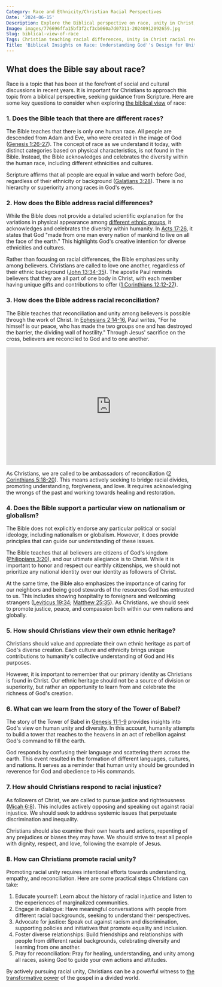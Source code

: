 ```yaml
---
Category: Race and Ethnicity/Christian Racial Perspectives
Date: '2024-06-15'
Description: Explore the Biblical perspective on race, unity in Christ, and reconciliation amidst racial differences. Discover insights on Christian identity, ethnic heritage, and the implications of Babel's dispersion on the diversity of races.
Image: images/776696ffa15bf3f2cf3cb060a7d07311-20240912092659.jpg
Slug: biblical-view-of-race
Tags: Christian teaching racial differences, Unity in Christ racial reconciliation, Biblical nationalism vs globalism, Christian identity ethnic heritage, Babel dispersion races Biblical
Title: 'Biblical Insights on Race: Understanding God''s Design for Unity'
---
```


## <h2>What does the Bible say about race?</h2>

Race is a topic that has been at the forefront of social and cultural discussions in recent years. It is important for Christians to approach this topic from a biblical perspective, seeking guidance from Scripture. Here are some key questions to consider when exploring [the biblical view](/critiquing-racial-ideologies) of race:

### <h3>1. Does the Bible teach that there are different races?</h3>

The Bible teaches that there is only one human race. All people are descended from Adam and Eve, who were created in the image of God ([Genesis 1:26-27](https://www.bibleref.com/Genesis/1/Genesis-1-26.html)). The concept of race as we understand it today, with distinct categories based on physical characteristics, is not found in the Bible. Instead, the Bible acknowledges and celebrates the diversity within the human race, including different ethnicities and cultures.

Scripture affirms that all people are equal in value and worth before God, regardless of their ethnicity or background ([Galatians 3:28](https://www.bibleref.com/Galatians/3/Galatians-3-28.html)). There is no hierarchy or superiority among races in God's eyes.

### <h3>2. How does the Bible address racial differences?</h3>

While the Bible does not provide a detailed scientific explanation for the variations in physical appearance among [different ethnic groups](/mission-and-ethnicity), it acknowledges and celebrates the diversity within humanity. In [Acts 17:26](https://www.bibleref.com/Acts/17/Acts-17-26.html), it states that God "made from one man every nation of mankind to live on all the face of the earth." This highlights God's creative intention for diverse ethnicities and cultures.

Rather than focusing on racial differences, the Bible emphasizes unity among believers. Christians are called to love one another, regardless of their ethnic background ([John 13:34-35](https://www.bibleref.com/John/13/John-13-34.html)). The apostle Paul reminds believers that they are all part of one body in Christ, with each member having unique gifts and contributions to offer ([1 Corinthians 12:12-27](https://www.bibleref.com/1-Corinthians/12/1-Corinthians-12-12.html)).

### <h3>3. How does the Bible address racial reconciliation?</h3>

The Bible teaches that reconciliation and unity among believers is possible through the work of Christ. In [Ephesians 2:14-16](https://www.bibleref.com/Ephesians/2/Ephesians-2-14.html), Paul writes, "For he himself is our peace, who has made the two groups one and has destroyed the barrier, the dividing wall of hostility." Through Jesus' sacrifice on the cross, believers are reconciled to God and to one another.


<iframe width="560" height="315" src="https://www.youtube.com/embed/z-UdGxpfDEA" frameborder="0" allow="autoplay; encrypted-media" allowfullscreen></iframe>


As Christians, we are called to be ambassadors of reconciliation ([2 Corinthians 5:18-20](https://www.bibleref.com/2-Corinthians/5/2-Corinthians-5-18.html)). This means actively seeking to bridge racial divides, promoting understanding, forgiveness, and love. It requires acknowledging the wrongs of the past and working towards healing and restoration.

### <h3>4. Does the Bible support a particular view on nationalism or globalism?</h3>

The Bible does not explicitly endorse any particular political or social ideology, including nationalism or globalism. However, it does provide principles that can guide our understanding of these issues.

The Bible teaches that all believers are citizens of God's kingdom ([Philippians 3:20](https://www.bibleref.com/Philippians/3/Philippians-3-20.html)), and our ultimate allegiance is to Christ. While it is important to honor and respect our earthly citizenships, we should not prioritize any national identity over our identity as followers of Christ.

At the same time, the Bible also emphasizes the importance of caring for our neighbors and being good stewards of the resources God has entrusted to us. This includes showing hospitality to foreigners and welcoming strangers ([Leviticus 19:34](https://www.bibleref.com/Leviticus/19/Leviticus-19-34.html); [Matthew 25:35](https://www.bibleref.com/Matthew/25/Matthew-25-35.html)). As Christians, we should seek to promote justice, peace, and compassion both within our own nations and globally.

### <h3>5. How should Christians view their own ethnic heritage?</h3>

Christians should value and appreciate their own ethnic heritage as part of God's diverse creation. Each culture and ethnicity brings unique contributions to humanity's collective understanding of God and His purposes.

However, it is important to remember that our primary identity as Christians is found in Christ. Our ethnic heritage should not be a source of division or superiority, but rather an opportunity to learn from and celebrate the richness of God's creation.

### <h3>6. What can we learn from the story of the Tower of Babel?</h3>

The story of the Tower of Babel in [Genesis 11:1-9](https://www.bibleref.com/Genesis/11/Genesis-11-1.html) provides insights into God's view on human unity and diversity. In this account, humanity attempts to build a tower that reaches to the heavens in an act of rebellion against God's command to fill the earth.

God responds by confusing their language and scattering them across the earth. This event resulted in the formation of different languages, cultures, and nations. It serves as a reminder that human unity should be grounded in reverence for God and obedience to His commands.

### <h3>7. How should Christians respond to racial injustice?</h3>

As followers of Christ, we are called to pursue justice and righteousness ([Micah 6:8](https://www.bibleref.com/Micah/6/Micah-6-8.html)). This includes actively opposing and speaking out against racial injustice. We should seek to address systemic issues that perpetuate discrimination and inequality.

Christians should also examine their own hearts and actions, repenting of any prejudices or biases they may have. We should strive to treat all people with dignity, respect, and love, following the example of Jesus.

### <h3>8. How can Christians promote racial unity?</h3>

Promoting racial unity requires intentional efforts towards understanding, empathy, and reconciliation. Here are some practical steps Christians can take:

1. Educate yourself: Learn about the history of racial injustice and listen to the experiences of marginalized communities.
2. Engage in dialogue: Have meaningful conversations with people from different racial backgrounds, seeking to understand their perspectives.
3. Advocate for justice: Speak out against racism and discrimination, supporting policies and initiatives that promote equality and inclusion.
4. Foster diverse relationships: Build friendships and relationships with people from different racial backgrounds, celebrating diversity and learning from one another.
5. Pray for reconciliation: Pray for healing, understanding, and unity among all races, asking God to guide your own actions and attitudes.

By actively pursuing racial unity, Christians can be a powerful witness to [the transformative power](/10-essential-bible-verses-for-strength-and-encouragement) of the gospel in a divided world.